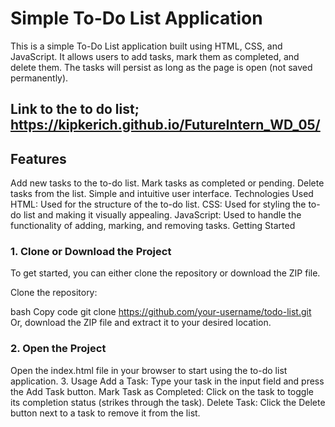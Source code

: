 # Simple To-Do List Application
This is a simple To-Do List application built using HTML, CSS, and JavaScript. It allows users to add tasks, mark them as completed, and delete them. The tasks will persist as long as the page is open (not saved permanently).

## Link to the to do list; https://kipkerich.github.io/FutureIntern_WD_05/
## Features
Add new tasks to the to-do list.
Mark tasks as completed or pending.
Delete tasks from the list.
Simple and intuitive user interface.
Technologies Used
HTML: Used for the structure of the to-do list.
CSS: Used for styling the to-do list and making it visually appealing.
JavaScript: Used to handle the functionality of adding, marking, and removing tasks.
Getting Started
### 1. Clone or Download the Project
To get started, you can either clone the repository or download the ZIP file.

Clone the repository:

bash
Copy code
git clone https://github.com/your-username/todo-list.git
Or, download the ZIP file and extract it to your desired location.

### 2. Open the Project
Open the index.html file in your browser to start using the to-do list application.
3. Usage
Add a Task: Type your task in the input field and press the Add Task button.
Mark Task as Completed: Click on the task to toggle its completion status (strikes through the task).
Delete Task: Click the Delete button next to a task to remove it from the list.
